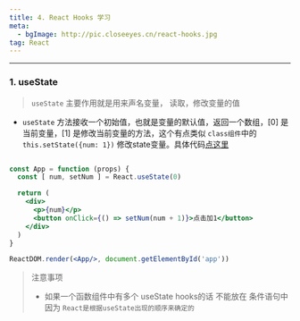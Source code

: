 ```yaml
---
title: 4. React Hooks 学习
meta:
  - bgImage: http://pic.closeeyes.cn/react-hooks.jpg
tag: React
---
```

<hr>

### 1. useState

> `useState` 主要作用就是用来声名变量， 读取，修改变量的值

- `useState` 方法接收一个初始值，也就是变量的默认值，返回一个数组，[0] 是当前变量，[1] 是修改当前变量的方法，这个有点类似 `class组件`中的  `this.setState({num: 1})` 修改state变量。具体代码[点这里](https://github.com/hz199/__myLearnNotes/blob/master/demo/react/react-useState.html)

```jsx

const App = function (props) {
  const [ num, setNum ] = React.useState(0)

  return (
    <div>
      <p>{num}</p>
      <button onClick={() => setNum(num + 1)}>点击加1</button>
    </div>
  )
}

ReactDOM.render(<App/>, document.getElementById('app'))
```

> 注意事项
> - 如果一个函数组件中有多个 useState hooks的话 不能放在 条件语句中 因为 `React是根据useState出现的顺序来确定的`